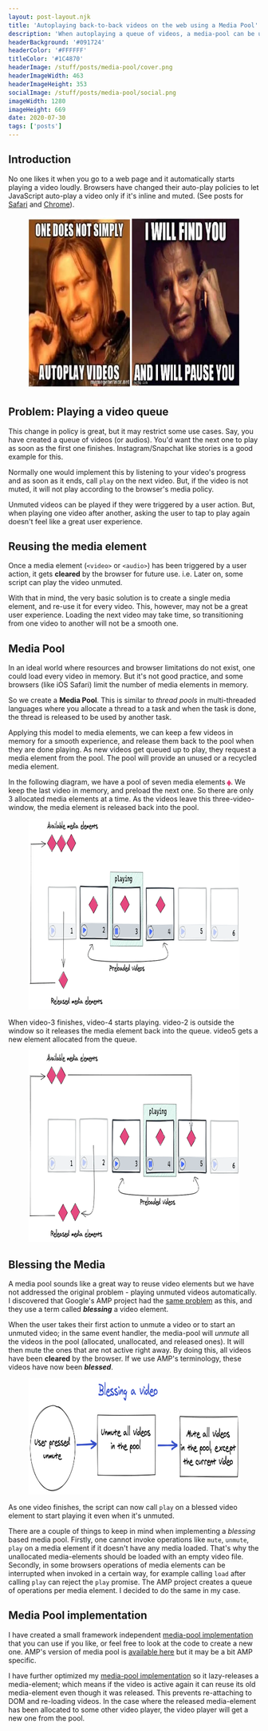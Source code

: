 ```yaml
---
layout: post-layout.njk
title: 'Autoplaying back-to-back videos on the web using a Media Pool'
description: 'When autoplaying a queue of videos, a media-pool can be used to overcome browser restrictions related to auto-muting. Reusing video elements is also more performant, especially on mobile devices.'
headerBackground: '#091724'
headerColor: '#FFFFFF'
titleColor: '#1C4870'
headerImage: /stuff/posts/media-pool/cover.png
headerImageWidth: 463
headerImageHeight: 353
socialImage: /stuff/posts/media-pool/social.png
imageWidth: 1280
imageHeight: 669
date: 2020-07-30
tags: ['posts']
---
```


## Introduction

No one likes it when you go to a web page and it automatically starts playing a video loudly. Browsers have changed their auto-play policies to let JavaScript auto-play a video only if it's inline and muted. (See posts for [Safari](https://webkit.org/blog/6784/new-video-policies-for-ios/) and [Chrome](https://developers.google.com/web/updates/2017/09/autoplay-policy-changes)).

<figure>
  <img alt="Meme saying: One does not simply autoplay videos, and I will find you and I will pause you" loading="lazy" width="700" height="349" src="/stuff/posts/media-pool/meme.jpg">
</figure>

## Problem: Playing a video queue

This change in policy is great, but it may restrict some use cases. Say, you have created a queue of videos (or audios). You'd want the next one to play as soon as the first one finishes. Instagram/Snapchat like stories is a good example for this. 

Normally one would implement this by listening to your video's progress and as soon as it ends, call `play` on the next video. But, if the video is not muted, it will not play according to the browser's media policy. 

Unmuted videos can be played if they were triggered by a user action. But, when playing one video after another, asking the user to tap to play again doesn't feel like a great user experience.

## Reusing the media element

Once a media element (`<video>` or `<audio>`) has been triggered by a user action, it gets **cleared** by the browser for future use. i.e. Later on, some script can play the video unmuted.

With that in mind, the very basic solution is to create a single media element, and re-use it for every video. This, however, may not be a great user experience. Loading the next video may take time, so transitioning from one video to another will not be a smooth one. 

## Media Pool

In an ideal world where resources and browser limitations do not exist, one could load every video in memory. But it's not good practice, and some browsers (like iOS Safari) limit the number of media elements in memory. 

So we create a **Media Pool**. This is similar to *thread pools* in multi-threaded languages where you allocate a thread to a task and when the task is done, the thread is released to be used by another task. 

Applying this model to media elements, we can keep a few videos in memory for a smooth experience, and release them back to the pool when they are done playing. As new videos get queued up to play, they request a media element from the pool. The pool will provide an unused or a recycled media element. 

In the following diagram, we have a pool of seven media elements <span style="color: #e64980;transform: scale(1.5);display: inline-block;">♦</span>. We keep the last video in memory, and preload the next one. So there are only 3 allocated media elements at a time. As the videos leave this three-video-window, the media element is released back into the pool.

<figure>
  <img alt="Diagram showing 3 allocated media elements in a media pool" loading="lazy" width="800" height="383" src="/stuff/posts/media-pool/pool1.png">
</figure>

When video-3 finishes, video-4 starts playing. video-2 is outside the window so it releases the media element back into the queue. video5 gets a new element allocated from the queue.

<figure>
  <img alt="Diagram showing 3 allocated media elements in a media pool" loading="lazy" width="800" height="384" src="/stuff/posts/media-pool/pool2.png">
</figure>


## Blessing the Media

A media pool sounds like a great way to reuse video elements but we have not addressed the original problem - playing unmuted videos automatically. I discovered that Google's AMP project had the [same problem](https://github.com/ampproject/amphtml/blob/master/extensions/amp-story/1.0/media-pool.md) as this, and they use a term called _**blessing**_ a video element. 

When the user takes their first action to unmute a video or to start an unmuted video; in the same event handler, the media-pool will *unmute* all the videos in the pool (allocated, unallocated, and released ones). It will then mute the ones that are not active right away. By doing this, all videos have been **cleared** by the browser. If we use AMP's terminology, these videos have now been _**blessed**_.

<figure>
  <img alt="How to bless a video" loading="lazy" width="800" height="233" src="/stuff/posts/media-pool/pool3.png">
</figure>

As one video finishes, the script can now call `play` on a blessed video element to start playing it even when it's unmuted. 

There are a couple of things to keep in mind when implementing a *blessing* based media pool. Firstly, one cannot invoke operations like `mute`, `unmute`, `play` on a media element if it doesn't have any media loaded. That's why the unallocated media-elements should be loaded with an empty video file. Secondly, in some browsers operations of media elements can be interrupted when invoked in a certain way, for example calling `load` after calling `play` can reject the `play` promise. The AMP project creates a queue of operations per media element. I decided to do the same in my case. 

## Media Pool implementation

I have created a small framework independent [media-pool implementation](https://github.com/pshihn/media-pool) that you can use if you like, or feel free to look at the code to create a new one. AMP's version of media pool is [available here](https://github.com/ampproject/amphtml/blob/master/extensions/amp-story/1.0/media-pool.js) but it may be a bit AMP specific. 

I have further optimized my [media-pool implementation](https://github.com/pshihn/media-pool) so it lazy-releases a media-element; which means if the video is active again it can reuse its old media-element even though it was released. This prevents re-attaching to DOM and re-loading videos. In the case where the released media-element has been allocated to some other video player, the video player will get a new one from the pool. 